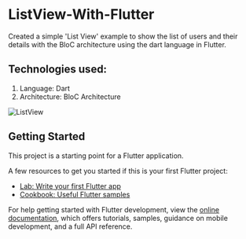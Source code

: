 # ListView-With-Flutter
Created a simple 'List View' example to show the list of users and their details with the BloC architecture using the dart language in Flutter.

## Technologies used:
  1. Language: Dart
  2. Architecture: BloC Architecture



![ListView](https://github.com/InderJagdeo/listview_with_flutter/assets/29178012/6eaf5a57-495c-4f4f-b879-8c0127349702)


## Getting Started

This project is a starting point for a Flutter application.

A few resources to get you started if this is your first Flutter project:

- [Lab: Write your first Flutter app](https://docs.flutter.dev/get-started/codelab)
- [Cookbook: Useful Flutter samples](https://docs.flutter.dev/cookbook)

For help getting started with Flutter development, view the
[online documentation](https://docs.flutter.dev/), which offers tutorials,
samples, guidance on mobile development, and a full API reference.
